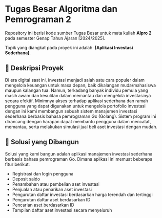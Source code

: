 # Tugas Besar Algoritma dan Pemrograman 2

Repository ini berisi kode sumber Tugas Besar untuk mata kuliah **Alpro 2** pada semester Genap Tahun Ajaran [2024/2025].

Topik yang diangkat pada proyek ini adalah: **[Aplikasi Investasi Sederhana]**.

## 📌 Deskripsi Proyek

Di era digital saat ini, investasi menjadi salah satu cara populer dalam mengelola keuangan untuk masa depan, baik dikalangan muda/mahasiswa maupun kalangan tua. Namun, terkadang banyak individu pemula yang masih awam dan kesulitan dalam memantau dan mengelola investasinya secara efektif. Minimnya akses terhadap aplikasi sederhana dan ramah pengguna yang dapat digunakan untuk mengelola portofolio investasi dengan ini kami membangun sebuah sistem manajemen investasi sederhana berbasis bahasa pemrograman Go (Golang). Sistem program ini dirancang dengan harapan dapat membantu pengguna dalam mencatat, memantau, serta melakukan simulasi jual beli aset investasi dengan mudah. 

## 📝 Solusi yang Dibangun
Solusi yang kami bangun adalah aplikasi manajemen investasi sederhana berbasis bahasa pemrograman Go. Dimana aplikasi ini memuat beberapa fitur berikut: 
- Registrasi dan login pengguna
- Deposit saldo
- Penambahan atau pembelian aset investasi
- Penjualan atau penarikan aset investasi
- Pengurutan daftar investasi berdasarkan harga terendah dan tertinggi
- Pengurutan daftar aset berdasarkan ID
- Pencarian aset berdasarkan ID
- Tampilan daftar aset investasi secara menyeluruh
